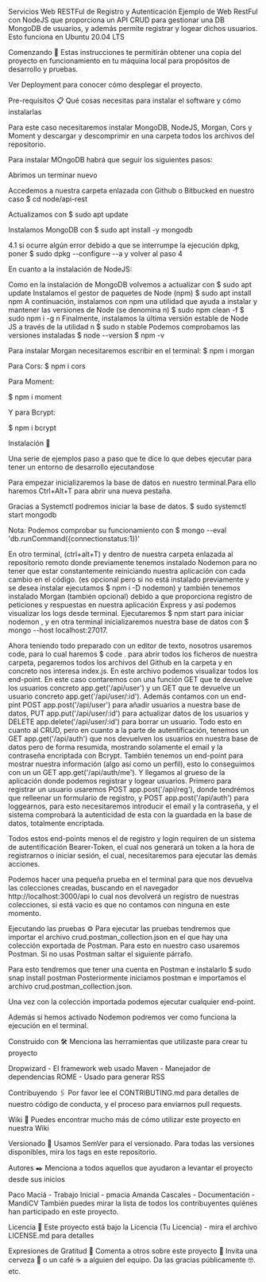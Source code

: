 Servicios Web RESTFul de Registro y Autenticación
Ejemplo de Web RestFul con NodeJS que proporciona un API CRUD para gestionar una DB MongoDB de usuarios, y además permite registrar y logear dichos usuarios. Esto funciona en Ubuntu 20.04 LTS

Comenzando 🚀
Estas instrucciones te permitirán obtener una copia del proyecto en funcionamiento en tu máquina local para propósitos de desarrollo y pruebas.

Ver Deployment para conocer cómo desplegar el proyecto.

Pre-requisitos 📋
Qué cosas necesitas para instalar el software y cómo instalarlas

Para este caso necesitaremos instalar MongoDB, NodeJS, Morgan, Cors y Moment y descargar y descomprimir en una carpeta todos los archivos del repositorio.

Para instalar MOngoDB habrá que seguir los siguientes pasos:

Abrimos un terminar nuevo

Accedemos a nuestra carpeta enlazada con Github o Bitbucked en nuestro caso $ cd node/api-rest

Actualizamos con $ sudo apt update

Instalamos MongoDB con $ sudo apt install -y mongodb

4.1 si ocurre algún error debido a que se interrumpe la ejecución dpkg, poner $ sudo dpkg --configure --a y volver al paso 4

En cuanto a la instalación de NodeJS:

Como en la instalación de MongoDB volvemos a actualizar con $ sudo apt update
Instalamos el gestor de paquetes de Node (npm) $ sudo apt install npm
A continuación, instalamos con npm una utilidad que ayuda a instalar y mantener las versiones de Node (se denomina n) $ sudo npm clean -f $ sudo npm i -g n
Finalmente, instalamos la última versión estable de Node JS a través de la utilidad n $ sudo n stable
Podemos comprobamos las versiones instaladas $ node --version $ npm -v

Para instalar Morgan necesitaremos escribir en el terminal:
$ npm i morgan

Para Cors:
$ npm i cors

Para Moment:

$ npm i moment

Y para Bcrypt:

$ npm i bcrypt

Instalación 🔧

Una serie de ejemplos paso a paso que te dice lo que debes ejecutar para tener un entorno de desarrollo ejecutandose

Para empezar inicializaremos la base de datos en nuestro terminal.Para ello haremos Ctrl+Alt+T para abrir una nueva pestaña.

Gracias a Systemctl podremos iniciar la base de datos. $ sudo systemctl start mongodb

Nota: Podemos comprobar su funcionamiento con $ mongo --eval 'db.runCommand({connectionstatus:1})'

En otro terminal, (ctrl+alt+T) y dentro de nuestra carpeta enlazada al repositorio remoto donde previamente tenemos instalado Nodemon para no tener que estar constantemente reiniciando nuestra aplicación con cada cambio en el código. (es opcional pero si no está instalado previamente y se desea instalar ejecutamos $ npm i -D nodemon) y también tenemos instalado Morgan (también opcional) debido a que proporciona registro de peticiones y respuestas en nuestra aplicación Express y así podemos visualizar los logs desde terminal. Ejecutaremos $ npm start para iniciar nodemon , y en otra terminal inicializaremos nuestra base de datos con $ mongo --host localhost:27017.

Ahora teniendo todo preparado con un editor de texto, nosotros usaremos code, para lo cual haremos $ code . para abrir todos los ficheros de nuestra carpeta, pegaremos todos los archivos del Github en la carpeta y en concreto nos interesa index.js. En este archivo podemos visualizar todos los end-point. En este caso contaremos con una función  GET que te devuelve los usuarios concreto app.get('/api/user') y un GET que te devuelve un usuario concreto app.get('/api/user/:id'). Además contamos con un end-pint POST app.post('/api/user') para añadir usuarios a nuestra base de datos, PUT app.put('/api/user/:id') para actualizar datos de los usuarios y DELETE app.delete('/api/user/:id') para borrar un usuario. Todo esto en cuanto al CRUD, pero en cuanto a la parte de autentificación, tenemos un GET app.get('/api/auth') que nos devuelven los usuarios en nuestra base de datos pero de forma resumida, mostrando solamente el email y la contraseña encriptada con Bcrypt. También tenemos un end-point para mostrar nuestra información (algo así como un perfil), esto lo conseguimos con un un GET app.get('/api/auth/me'). Y llegamos al grueso de la aplicación donde podemos registrar y logear usuarios. Primero para registrar un usuario usaremos POST app.post('/api/reg'), donde tendrémos que relleenar un formulario de registro, y  POST app.post('/api/auth') para loggearnos, para esto necesitaremos introducir el email y la contraseña, y el sistema comprobará la autenticidad de esta con la guardada en la base de datos, totalmente encriptada.

Todos estos end-points menos el de registro y login requiren de un sistema de autentificación Bearer-Token, el cual nos generará un token a la hora de registrarnos o iniciar sesión, el cual, necesitaremos para ejecutar las demás acciones.

Podemos hacer una pequeña prueba en el terminal para que nos devuelva las colecciones creadas, buscando en el navegador http://localhost:3000/api lo cual nos devolverá un registro de nuestras colecciones, si está vacio es que no contamos con ninguna en este momento.

Ejecutando las pruebas ⚙️
Para ejecutar las pruebas tendremos que importar el archivo crud.postman_collection.json en el que hay una colección exportada de Postman. Para esto en nuestro caso usaremos Postman. Si no usas Postman saltar el siguiente párrafo.

Para esto tendremos que tener una cuenta en Postman e instalarlo $ sudo snap install postman Posteriormente iniciamos postman e importamos el archivo crud.postman_collection.json.

Una vez con la colección importada podemos ejecutar cualquier end-point.

Además si hemos activado Nodemon podremos ver como funciona la ejecución en el terminal.

Construido con 🛠️
Menciona las herramientas que utilizaste para crear tu proyecto

Dropwizard - El framework web usado
Maven - Manejador de dependencias
ROME - Usado para generar RSS

Contribuyendo 🖇️
Por favor lee el CONTRIBUTING.md para detalles de nuestro código de conducta, y el proceso para enviarnos pull requests.

Wiki 📖
Puedes encontrar mucho más de cómo utilizar este proyecto en nuestra Wiki

Versionado 📌
Usamos SemVer para el versionado. Para todas las versiones disponibles, mira los tags en este repositorio.

Autores ✒️
Menciona a todos aquellos que ayudaron a levantar el proyecto desde sus inicios

Paco Maciá - Trabajo Inicial - pmacia
Amanda Cascales - Documentación - MandiCV
También puedes mirar la lista de todos los contribuyentes quiénes han participado en este proyecto.

Licencia 📄
Este proyecto está bajo la Licencia (Tu Licencia) - mira el archivo LICENSE.md para detalles

Expresiones de Gratitud 🎁
Comenta a otros sobre este proyecto 📢
Invita una cerveza 🍺 o un café ☕ a alguien del equipo.
Da las gracias públicamente 🤓.
etc.
